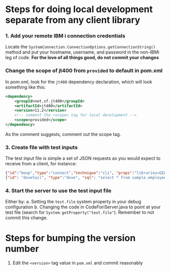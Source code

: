 
# Steps for doing local development separate from any client library

### 1. Add your remote IBM i connection credentials

Locate the `SystemConnection.ConnectionOptions.getConnectionString()` method and put your
hostname, username, and password in the non-IBMi leg of code.
**For the love of all things good, do not commit your changes**

### Change the scope of jt400 from `provided` to default in pom.xml

In pom.xml, look for the `jt400` dependency declaration, which will look something like this:

```xml
<dependency>
    <groupId>net.sf.jt400</groupId>
    <artifactId>jt400</artifactId>
    <version>11.2</version>
    <!-- comment the <scope> tag for local development -->
    <scope>provided</scope>
</dependency>
```

As the comment suggests, comment out the scope tag.

### 3. Create file with test inputs

The test input file is simple a set of JSON requests as you would expect to receive from a client, for instance:
```json
{"id":"boop","type":"connect","technique":"cli", "props":"libraries=QIWS;naming=system;full open=true"}
{"id": "dovetail", "type":"dove", "sql": "select * from sample.employee", "run": true}
```

### 4. Start the server to use the test input file

Either by:
  a. Setting the `test.file` system property in your debug configuration
  b. Changing the code in CodeForiServer.java to point at your test file (search for `System.getProperty("test.file"`). Remember to not commit this change. 








# Steps for bumping the version number

1. Edit the `<version>` tag value in `pom.xml` and commit reasonably
